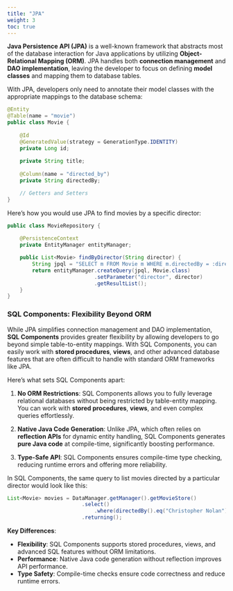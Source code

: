 ```yaml
---
title: "JPA"
weight: 3
toc: true
---
```


**Java Persistence API (JPA)** is a well-known framework that abstracts most of the database interaction for Java applications by utilizing **Object-Relational Mapping (ORM)**. JPA handles both **connection management** and **DAO implementation**, leaving the developer to focus on defining **model classes** and mapping them to database tables.

With JPA, developers only need to annotate their model classes with the appropriate mappings to the database schema:

```java
@Entity
@Table(name = "movie")
public class Movie {
    
    @Id
    @GeneratedValue(strategy = GenerationType.IDENTITY)
    private Long id;
    
    private String title;
    
    @Column(name = "directed_by")
    private String directedBy;

    // Getters and Setters
}
```

Here’s how you would use JPA to find movies by a specific director:

```java
public class MovieRepository {
    
    @PersistenceContext
    private EntityManager entityManager;

    public List<Movie> findByDirector(String director) {
        String jpql = "SELECT m FROM Movie m WHERE m.directedBy = :director";
        return entityManager.createQuery(jpql, Movie.class)
                            .setParameter("director", director)
                            .getResultList();
    }
}
```

### SQL Components: Flexibility Beyond ORM

While JPA simplifies connection management and DAO implementation, **SQL Components** provides greater flexibility by allowing developers to go beyond simple table-to-entity mappings. With SQL Components, you can easily work with **stored procedures**, **views**, and other advanced database features that are often difficult to handle with standard ORM frameworks like JPA.

Here’s what sets SQL Components apart:

1. **No ORM Restrictions**: SQL Components allows you to fully leverage relational databases without being restricted by table-entity mapping. You can work with **stored procedures**, **views**, and even complex queries effortlessly.
   
2. **Native Java Code Generation**: Unlike JPA, which often relies on **reflection APIs** for dynamic entity handling, SQL Components generates **pure Java code** at compile-time, significantly boosting performance.

3. **Type-Safe API**: SQL Components ensures compile-time type checking, reducing runtime errors and offering more reliability.

In SQL Components, the same query to list movies directed by a particular director would look like this:

```java
List<Movie> movies = DataManager.getManager().getMovieStore()
                        .select()
                            .where(directedBy().eq("Christopher Nolan"))
                        .returning();
```

**Key Differences**:

- **Flexibility**: SQL Components supports stored procedures, views, and advanced SQL features without ORM limitations.
- **Performance**: Native Java code generation without reflection improves API performance.
- **Type Safety**: Compile-time checks ensure code correctness and reduce runtime errors.

